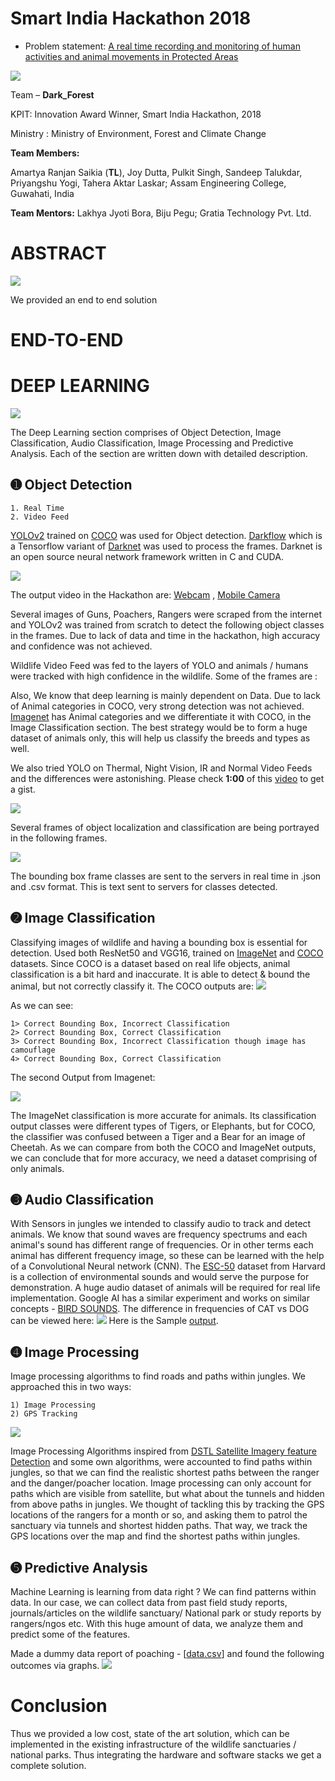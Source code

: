 # Smart India Hackathon 2018

+ Problem statement: [A real time recording and monitoring of human activities and animal movements in Protected Areas](https://innovate.mygov.in/sih_ps/a-real-time-recording-and-monitoring-of-human-activities-and-animal-movements-in-protected-areas/)

<img src = "https://github.com/SKKSaikia/sih2k18/blob/master/img/sih.jpg">

Team – <b>Dark_Forest</b>

KPIT: Innovation Award Winner, Smart India Hackathon, 2018

Ministry : Ministry of Environment, Forest and Climate Change

<b>Team Members:</b>

Amartya Ranjan Saikia (<b>TL</b>), Joy Dutta, Pulkit Singh, Sandeep Talukdar, Priyangshu Yogi, Tahera Aktar Laskar;
Assam Engineering College, Guwahati, India

<b>Team Mentors:</b>
Lakhya Jyoti Bora, Biju Pegu;
Gratia Technology Pvt. Ltd.




# ABSTRACT
<img src="https://github.com/SKKSaikia/sih2k18/blob/master/img/overview.JPG">

We provided an end to end solution 


# END-TO-END

# DEEP LEARNING
<img src="https://github.com/SKKSaikia/sih2k18/blob/master/img/deep.jpg">

The Deep Learning section comprises of Object Detection, Image Classification, Audio Classification, Image Processing and Predictive Analysis. Each of the section are written down with detailed description.

<h2> ➊ Object Detection </h2>

    1. Real Time
    2. Video Feed
    
[YOLOv2](https://pjreddie.com/darknet/yolo/) trained on [COCO](http://cocodataset.org) was used for Object detection. [Darkflow](https://github.com/thtrieu/darkflow) which is a Tensorflow variant of [Darknet](https://github.com/pjreddie/darknet) was used to process the frames. Darknet is an open source neural network framework written in C and CUDA. 

<img src="https://github.com/SKKSaikia/sih2k18/blob/master/img/yolo.JPG">

The output video in the Hackathon are: [Webcam](https://youtu.be/SJxoIHBeOB0) , [Mobile Camera](https://youtu.be/qkzmv4ny7VM)

Several images of Guns, Poachers, Rangers were scraped from the internet and YOLOv2 was trained from scratch to detect the following object classes in the frames. Due to lack of data and time in the hackathon, high accuracy and confidence was not achieved.

Wildlife Video Feed was fed to the layers of YOLO and animals / humans were tracked with high confidence in the wildlife. Some of the frames are :


Also, We know that deep learning is mainly dependent on Data. Due to lack of Animal categories in COCO, very strong detection was not achieved. [Imagenet](http://www.image-net.org/) has Animal categories and we differentiate it with COCO, in the Image Classification section. The best strategy would be to form a huge dataset of animals only, this will help us classify the breeds and types as well.

We also tried YOLO on Thermal, Night Vision, IR and Normal Video Feeds and the differences were astonishing. Please check <b>1:00</b> of this [video](https://youtu.be/sCrg1bD2Lno) to get a gist.

<img src="https://github.com/SKKSaikia/sih2k18/blob/master/img/ewd2.jpg">

Several frames of object localization and classification are being portrayed in the following frames.

<img src="https://github.com/SKKSaikia/sih2k18/blob/master/img/thermal2.jpg">

The bounding box frame classes are sent to the servers in real time in .json and .csv format. This is text sent to servers for classes detected.

<h2> ➋ Image Classification </h2>

Classifying images of wildlife and having a bounding box is essential for detection. Used both ResNet50 and VGG16, trained on [ImageNet](https://github.com/SKKSaikia/sih2k18/blob/master/Image/Imagenet-script.py) and [COCO](https://github.com/SKKSaikia/sih2k18/blob/master/Image/COCO-script.py) datasets. Since COCO is a dataset based on real life objects, animal classification is a bit hard and inaccurate. It is able to detect & bound the animal, but not correctly classify it. The COCO outputs are:
<img src="https://github.com/SKKSaikia/sih2k18/blob/master/img/comparison.jpg">

As we can see:

    1> Correct Bounding Box, Incorrect Classification
    2> Correct Bounding Box, Correct Classification
    3> Correct Bounding Box, Incorrect Classification though image has camouflage
    4> Correct Bounding Box, Correct Classification

The second Output from Imagenet:

<img src="https://github.com/SKKSaikia/sih2k18/blob/master/Image/output/ResNet50.JPG">

The ImageNet classification is more accurate for animals. Its classification output classes were different types of Tigers, or Elephants, but for COCO, the classifier was confused between a Tiger and a Bear for an image of Cheetah.
As we can compare from both the COCO and ImageNet outputs, we can conclude that for more accuracy, we need a dataset comprising of  only animals.

<h2> ➌ Audio Classification </h2>

With Sensors in jungles we intended to classify audio to track and detect animals. We know that sound waves are frequency spectrums and each animal's sound has different range of frequencies. Or in other terms each animal has different frequency image, so these can be learned with the help of a Convolutional Neural network (CNN). The [ESC-50](https://dataverse.harvard.edu/dataset.xhtml?persistentId=doi:10.7910/DVN/YDEPUT) dataset from Harvard is a collection of environmental sounds and would serve the purpose for demonstration. A huge audio dataset of animals will be required for real life implementation. Google AI has a similar experiment and works on similar concepts - [BIRD SOUNDS](https://experiments.withgoogle.com/ai/bird-sounds/view/). The difference in frequencies of CAT vs DOG can be viewed here:
<img src="https://github.com/SKKSaikia/sih2k18/blob/master/img/sound.jpg">
Here is the Sample [output](https://youtu.be/7nNgFzmIUsA).

<h2> ➍ Image Processing </h2>

Image processing algorithms to find roads and paths within jungles. We approached this in two ways:

    1) Image Processing
    2) GPS Tracking
    
<img src="https://github.com/SKKSaikia/sih2k18/blob/master/satellite/img/sat_1.jpg">

Image Processing Algorithms inspired from [DSTL Satellite Imagery feature Detection](https://www.kaggle.com/c/dstl-satellite-imagery-feature-detection) and some own algorithms, were accounted to find paths within jungles, so that we can find the realistic shortest paths between the ranger and the danger/poacher location. Image processing can only account for paths which are visible from satellite, but what about the tunnels and hidden from above paths in jungles.
We thought of tackling this by tracking the GPS locations of the rangers for a month or so, and asking them to patrol the sanctuary via tunnels and shortest hidden paths. That way, we track the GPS locations over the map and find the shortest paths within jungles.

<h2> ➎ Predictive Analysis </h2>
Machine Learning is learning from data right ? We can find patterns within data. In our case, we can collect data from past field study reports, journals/articles on the wildlife sanctuary/ National park or study reports by rangers/ngos etc. With this huge amount of data, we analyze them and predict some of the features. 

Made a dummy data report of poaching - [[data.csv](https://github.com/SKKSaikia/sih2k18/blob/master/pred/kaz_train.csv)] and found the following outcomes via graphs.
<img src="https://github.com/SKKSaikia/sih2k18/blob/master/pred/graph.jpg">

# Conclusion

Thus we provided a low cost, state of the art solution, which can be implemented in the existing infrastructure of the wildlife sanctuaries / national parks. Thus integrating the hardware and software stacks we get a complete solution.


